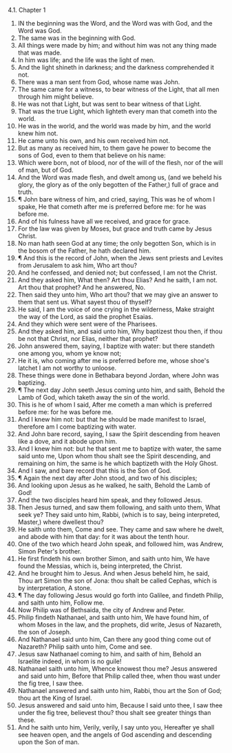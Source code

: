 4.1. Chapter 1
1. IN the beginning was the Word, and the Word was with God, and the Word was God.
2. The same was in the beginning with God.
3. All things were made by him; and without him was not any thing made that was made.
4. In him was life; and the life was the light of men.
5. And the light shineth in darkness; and the darkness comprehended it not.
6. There was a man sent from God, whose name was John.
7. The same came for a witness, to bear witness of the Light, that all men through him might believe.
8. He was not that Light, but was sent to bear witness of that Light.
9. That was the true Light, which lighteth every man that cometh into the world.
10. He was in the world, and the world was made by him, and the world knew him not.
11. He came unto his own, and his own received him not.
12. But as many as received him, to them gave he power to become the sons of God, even to them that believe on his name:
13. Which were born, not of blood, nor of the will of the flesh, nor of the will of man, but of God.
14. And the Word was made flesh, and dwelt among us, (and we beheld his glory, the glory as of the only begotten of the Father,) full of grace and truth.
15. ¶ John bare witness of him, and cried, saying, This was he of whom I spake, He that cometh after me is preferred before me: for he was before me.
16. And of his fulness have all we received, and grace for grace.
17. For the law was given by Moses, but grace and truth came by Jesus Christ.
18. No man hath seen God at any time; the only begotten Son, which is in the bosom of the Father, he hath declared him.
19. ¶ And this is the record of John, when the Jews sent priests and Levites from Jerusalem to ask him, Who art thou?
20. And he confessed, and denied not; but confessed, I am not the Christ.
21. And they asked him, What then? Art thou Elias? And he saith, I am not. Art thou that prophet? And he answered, No.
22. Then said they unto him, Who art thou? that we may give an answer to them that sent us. What sayest thou of thyself?
23. He said, I am the voice of one crying in the wilderness, Make straight the way of the Lord, as said the prophet Esaias.
24. And they which were sent were of the Pharisees.
25. And they asked him, and said unto him, Why baptizest thou then, if thou be not that Christ, nor Elias, neither that prophet?
26. John answered them, saying, I baptize with water: but there standeth one among you, whom ye know not;
27. He it is, who coming after me is preferred before me, whose shoe's latchet I am not worthy to unloose.
28. These things were done in Bethabara beyond Jordan, where John was baptizing.
29. ¶ The next day John seeth Jesus coming unto him, and saith, Behold the Lamb of God, which taketh away the sin of the world.
30. This is he of whom I said, After me cometh a man which is preferred before me: for he was before me.
31. And I knew him not: but that he should be made manifest to Israel, therefore am I come baptizing with water.
32. And John bare record, saying, I saw the Spirit descending from heaven like a dove, and it abode upon him.
33. And I knew him not: but he that sent me to baptize with water, the same said unto me, Upon whom thou shalt see the Spirit descending, and remaining on him, the same is he which baptizeth with the Holy Ghost.
34. And I saw, and bare record that this is the Son of God.
35. ¶ Again the next day after John stood, and two of his disciples;
36. And looking upon Jesus as he walked, he saith, Behold the Lamb of God!
37. And the two disciples heard him speak, and they followed Jesus.
38. Then Jesus turned, and saw them following, and saith unto them, What seek ye? They said unto him, Rabbi, (which is to say, being interpreted, Master,) where dwellest thou?
39. He saith unto them, Come and see. They came and saw where he dwelt, and abode with him that day: for it was about the tenth hour.
40. One of the two which heard John speak, and followed him, was Andrew, Simon Peter's brother.
41. He first findeth his own brother Simon, and saith unto him, We have found the Messias, which is, being interpreted, the Christ.
42. And he brought him to Jesus. And when Jesus beheld him, he said, Thou art Simon the son of Jona: thou shalt be called Cephas, which is by interpretation, A stone.
43. ¶ The day following Jesus would go forth into Galilee, and findeth Philip, and saith unto him, Follow me.
44. Now Philip was of Bethsaida, the city of Andrew and Peter.
45. Philip findeth Nathanael, and saith unto him, We have found him, of whom Moses in the law, and the prophets, did write, Jesus of Nazareth, the son of Joseph.
46. And Nathanael said unto him, Can there any good thing come out of Nazareth? Philip saith unto him, Come and see.
47. Jesus saw Nathanael coming to him, and saith of him, Behold an Israelite indeed, in whom is no guile!
48. Nathanael saith unto him, Whence knowest thou me? Jesus answered and said unto him, Before that Philip called thee, when thou wast under the fig tree, I saw thee.
49. Nathanael answered and saith unto him, Rabbi, thou art the Son of God; thou art the King of Israel.
50. Jesus answered and said unto him, Because I said unto thee, I saw thee under the fig tree, believest thou? thou shalt see greater things than these.
51. And he saith unto him, Verily, verily, I say unto you, Hereafter ye shall see heaven open, and the angels of God ascending and descending upon the Son of man.

